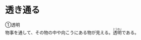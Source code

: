 # 透き通る

<div class="vocab-term">
<div class="vocab-term-title">①透明</div>
<div class="vocab-term-content">
物事を通して、その物の中や向こうにある物が見える。<ruby>透明<rt>とうめい</rt></ruby>である。
</div>
</div>